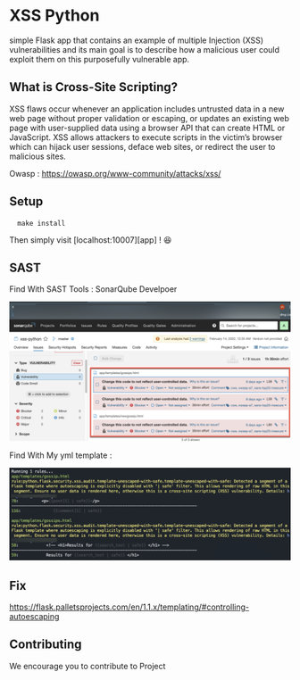 # XSS Python

simple Flask app that contains an example of multiple Injection (XSS) vulnerabilities and its main goal is to describe how a malicious user could exploit them on this purposefully vulnerable app.

## What is Cross-Site Scripting?

XSS flaws occur whenever an application includes untrusted data in a new web page without proper validation or escaping, or updates an existing web page with user-supplied data using a browser API that can create HTML or JavaScript. XSS allows attackers to execute scripts in the victim’s browser which can hijack user sessions, deface web sites, or redirect the user to malicious sites.

Owasp : https://owasp.org/www-community/attacks/xss/


## Setup


      make install


Then simply visit [localhost:10007][app] ! 😆


## SAST

Find With SAST Tools : SonarQube Develpoer

![Getting Started](1.png)


Find With My yml template : 

![Getting Started](2.png)


## Fix 

https://flask.palletsprojects.com/en/1.1.x/templating/#controlling-autoescaping
   
## Contributing 

We encourage you to contribute to Project 



      


